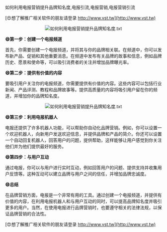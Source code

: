 如何利用电报营销提升品牌知名度,电报引流,电报营销,电报营销引流

[😍想了解推广相关软件的朋友请登录 http://www.vst.tw](http://www.vst.tw)

 <center><img src="https://vst.tw/MP4/tuiguang/png/7.png" alt="如何利用电报营销提升品牌知名度.txt"></center>

**😄第一步：创建一个电报频道**

首先，你需要创建一个电报频道，并将其与你的品牌相关联。在频道中，你可以发布新产品、促销和其他重要消息。在频道中发布有关品牌的故事和信息，例如品牌历史、愿景和使命等，可以吸引消费者的关注并增加品牌曝光率。

**😄第二步：提供有价值的内容**

要吸引用户关注你的电报频道，你需要提供有价值的内容。这些内容可以包括行业新闻、产品评测、教程和品牌故事等。提供高质量的内容将吸引用户留在你的频道，并增加你的品牌知名度。

 <center><img src="https://vst.tw/MP4/tuiguang/png/7.png" alt="如何利用电报营销提升品牌知名度.txt"></center>

**😄第三步：利用电报机器人**

电报还提供了许多机器人功能，可以帮助你自动化品牌营销。例如，你可以设置一个欢迎机器人，向新用户发送欢迎信息，并提供品牌和产品的简介。你还可以设置一个自动回复机器人，回答用户的问题，提供帮助，这样能够让用户感觉到你关注他们并为他们提供最好的服务。

**😄第四步：与用户互动**

通过电报，你可以与用户进行实时互动，例如回答用户的问题、提供支持并收集用户反馈等。这种互动可以建立品牌与用户之间的信任，并增加品牌忠诚度。

**😄总结**

在品牌营销方面，电报是一个非常有用的工具。通过创建一个电报频道，并提供有价值的内容，在利用电报机器人和与用户互动的同时，可以提高品牌知名度并吸引更多的用户。当然，在使用电报进行品牌营销时，也要遵守相关的法律法规，以保证品牌营销的合法性。

[😍想了解推广相关软件的朋友请登录 http://www.vst.tw](http://www.vst.tw)



